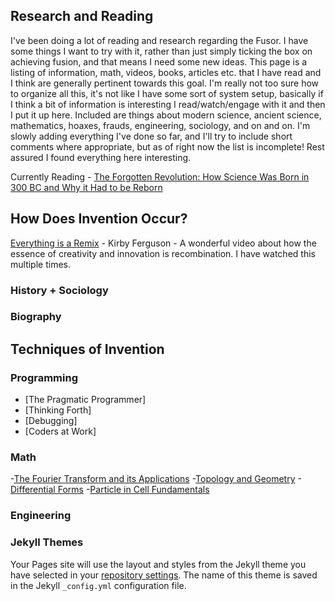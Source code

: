 ## Research and Reading

I've been doing a lot of reading and research regarding the Fusor. I have some things I want to try with it, rather than just simply ticking the box on achieving fusion, and that means I need some new ideas. This page is a listing of information, math, videos, books, articles etc. that I have read and I think are generally pertinent towards this goal. I'm really not too sure how to organize all this, it's not like I have some sort of system setup, basically if I think a bit of information is interesting I read/watch/engage with it and then I put it up here. Included are things about modern science, ancient science, mathematics, hoaxes, frauds, engineering, sociology, and on and on. I'm slowly adding everything I've done so far, and I'll try to include short comments where appropriate, but as of right now the list is incomplete! Rest assured I found everything here interesting. 

Currently Reading - [The Forgotten Revolution: How Science Was Born in 300 BC and Why it Had to be Reborn](https://www.amazon.ca/gp/product/3540200681/ref=as_li_tl?ie=UTF8&camp=15121&creative=330641&creativeASIN=3540200681&linkCode=as2&tag=nkrause-20&linkId=6b1b4303ea4c2b0ac45a1005db0a5e8c)

## How Does Invention Occur?
[Everything is a Remix](https://www.youtube.com/watch?v=nJPERZDfyWc) - Kirby Ferguson - A wonderful video about how the essence of creativity and innovation is recombination. I have watched this multiple times. 
### History + Sociology
### Biography 

## Techniques of Invention

### Programming
- [The Pragmatic Programmer]
- [Thinking Forth]
- [Debugging]
- [Coders at Work]

### Math
-[The Fourier Transform and its Applications](https://see.stanford.edu/Course/EE261)
-[Topology and Geometry](https://www.youtube.com/playlist?list=PLTBqohhFNBE_09L0i-lf3fYXF5woAbrzJ)
-[Differential Forms](https://www.youtube.com/watch?v=PaWj0WxUxGg&list=PL22w63XsKjqzQZtDZO_9s2HEMRJnaOTX7&index=1)
-[Particle in Cell Fundamentals](https://www.particleincell.com/pic-fundamentals/)
### Engineering




### Jekyll Themes

Your Pages site will use the layout and styles from the Jekyll theme you have selected in your [repository settings](https://github.com/FuzzyBunnys/FusorResearchReading/settings/pages). The name of this theme is saved in the Jekyll `_config.yml` configuration file.


